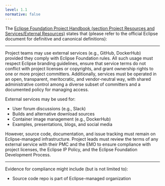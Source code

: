 ```yaml
---
level: 1.1
normative: false
---
```


The [Eclipse Foundation Project Handbook (section Project Resources and Services/External Resources)](https://www.eclipse.org/projects/handbook/#resources-external) states that (please refer to the official Eclipse document for definitive and canonical definitions):

---

Project teams may use external services (e.g., GitHub, DockerHub) provided they comply with Eclipse Foundation rules. All such usage must respect Eclipse branding guidelines, ensure that service terms do not conflict with project licenses or copyrights, and grant ownership rights to one or more project committers. Additionally, services must be operated in an open, transparent, meritocratic, and vendor-neutral way, with shared administrative control among a diverse subset of committers and a documented policy for managing access.

External services may be used for:

* User forum discussions (e.g., Slack)
* Builds and alternative download sources
* Container image management (e.g., DockerHub)
* Examples, presentations, blogs, and social media

However, source code, documentation, and issue tracking must remain on Eclipse-managed infrastructure. Project leads must review the terms of any external service with their PMC and the EMO to ensure compliance with project licenses, the Eclipse IP Policy, and the Eclipse Foundation Development Process.

---

Evidence for compliance might include (but is not limited to):

* Source code repo is part of Eclipse-managed organization
